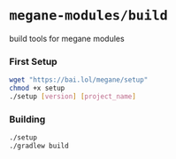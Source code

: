 # `megane-modules/build`
build tools for megane modules

### First Setup
```sh
wget "https://bai.lol/megane/setup"
chmod +x setup
./setup [version] [project_name]
```

### Building
```sh
./setup
./gradlew build
```
